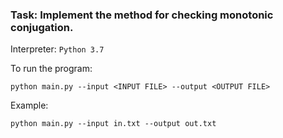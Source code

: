 ### Task: Implement the method for checking monotonic conjugation.
Interpreter: `Python 3.7`

To run the program: 
```shell
python main.py --input <INPUT FILE> --output <OUTPUT FILE>
```

Example:
```shell
python main.py --input in.txt --output out.txt
```
